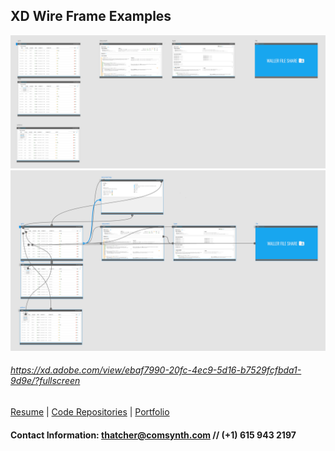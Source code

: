 ## XD Wire Frame Examples 
![](examples_of_work/streamline%20wire.png)
![](examples_of_work/streamline-%20lines.png)
###### https://xd.adobe.com/view/ebaf7990-20fc-4ec9-5d16-b7529fcfbda1-9d9e/?fullscreen
[Resume](https://github.com/comsynth/resume/blob/master/README.md) | [Code Repositories](https://github.com/comsynth?tab=repositories) | [Portfolio](https://github.com/comsynth/resume/blob/master/PORTFOLIO.md) 
#### Contact Information: [thatcher@comsynth.com](mailto:thatcher@comsynth.com) // (+1) **615 943 2197**
